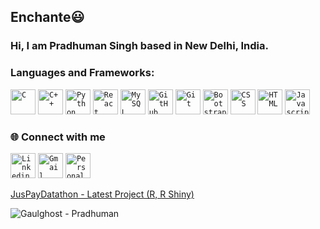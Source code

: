 ## Enchante😃
### Hi, I am Pradhuman Singh based in New Delhi, India.

### Languages and Frameworks:
<code><img width="40px" src="https://img.icons8.com/color/3x/c-programming.png" title="C"/></code>
<code><img width="40px" src="https://img.icons8.com/color/4x/c-plus-plus-logo.png" title="C++"/></code>
<code><img width="40px" src="https://img.icons8.com/color/4x/000000/python.png" title="Python"/></code>
<code><img width="40px" src="https://img.icons8.com/plasticine/100/000000/react.png" title="React"/></code>
<code><img width="40px" src="https://img.icons8.com/ios/4x/00758f/mysql-logo.png" title="MySQL"/></code>
<code><img width="40px" src="https://img.icons8.com/fluent/8x/github.png" title="GitHub"/></code>
<code><img width="40px" src="https://img.icons8.com/color/2x/git.png" title="Git"/></code>
<code><img width="40px" src="https://img.icons8.com/color/2x/bootstrap.png" title="Bootstrap"/></code>
<code><img width="40px" src="https://img.icons8.com/color/48/000000/css3.png" title="CSS"/></code>
<code><img width="40px" src="https://img.icons8.com/color/48/000000/html-5.png" title="HTML"/></code>
<code><img width="40px" src="https://img.icons8.com/color/48/000000/javascript-logo-1.png" title="Javascript"/></code>

### 🌐 Connect with me 
<code><a href="https://www.linkedin.com/in/psn-1202/" title="LinkedIn - Pradhuman"><img width="40px" src="https://img.icons8.com/color/8x/000000/linkedin.png" title="Linkedin"/></a></code>
<code><a href="mailto:singh.psn12@gmail.com" title="Gmail - Pradhuman"><img width="40px" src="https://img.icons8.com/fluent/48/000000/gmail.png" title="Gmail"/></a></code>
<code><a href="https://gaulghost.github.io" title="Website - Pradhuman"><img width="40px" src="https://user-images.githubusercontent.com/49186033/112720924-3fb11b00-8f27-11eb-869c-c36745e84764.png" title="Personal Website"/></a></code>

<a href="https://gaulghost.shinyapps.io/JusPayDatathon/">JusPayDatathon - Latest Project (R, R Shiny)</a> 

<p align="left"> <img src="https://komarev.com/ghpvc/?username=gaulghost&label=Profile%20Views&color=0e75b6&style=flat" alt="Gaulghost - Pradhuman" /> </p>
<!--
**gaulghost/gaulghost** is a ✨ _special_ ✨ repository because its `README.md` (this file) appears on your GitHub profile.

Here are some ideas to get you started:

- 🔭 I’m currently working on ...
- 🌱 I’m currently learning ...
- 👯 I’m looking to collaborate on ...
- 🤔 I’m looking for help with ...
- 💬 Ask me about ...
- 📫 How to reach me: ...
- 😄 Pronouns: ...
- ⚡ Fun fact: ...
-->
